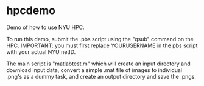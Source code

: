 # hpcdemo
Demo of how to use NYU HPC.

To run this demo, submit the .pbs script using the "qsub" command
on the HPC.
IMPORTANT: you must first replace YOURUSERNAME in the pbs script with
your actual NYU netID.

The main script is "matlabtest.m" which will create an input directory
and download input data, convert a simple .mat file of images to individual
.png's as a dummy task, and create an output directory and save the .pngs.

